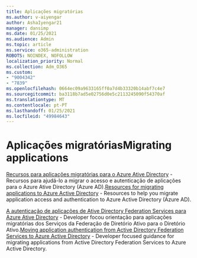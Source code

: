 ```yaml
---
title: Aplicações migratórias
ms.author: v-aiyengar
author: AshaIyengar21
manager: dansimp
ms.date: 01/25/2021
ms.audience: Admin
ms.topic: article
ms.service: o365-administration
ROBOTS: NOINDEX, NOFOLLOW
localization_priority: Normal
ms.collection: Adm_O365
ms.custom:
- "9004342"
- "7839"
ms.openlocfilehash: 0664ec09a9633165ff0a7d4b33320b14abf7c4e7
ms.sourcegitcommit: ba3118b7ad5e02756d0e5c2113245090f54370af
ms.translationtype: MT
ms.contentlocale: pt-PT
ms.lasthandoff: 01/25/2021
ms.locfileid: "49984643"
---
```

# <a name="migrating-applications"></a><span data-ttu-id="3cf67-102">Aplicações migratórias</span><span class="sxs-lookup"><span data-stu-id="3cf67-102">Migrating applications</span></span>

<span data-ttu-id="3cf67-103">[Recursos para aplicações migratórias para o Azure Ative Directory](https://docs.microsoft.com/azure/active-directory/manage-apps/migration-resources) - Recursos para ajudá-lo a migrar o acesso e autenticação de aplicações para o Azure Ative Directory (Azure AD).</span><span class="sxs-lookup"><span data-stu-id="3cf67-103">[Resources for migrating applications to Azure Active Directory](https://docs.microsoft.com/azure/active-directory/manage-apps/migration-resources) - Resources to help you migrate application access and authentication to Azure Active Directory (Azure AD).</span></span>

<span data-ttu-id="3cf67-104">[A autenticação de aplicações de Ative Directory Federation Services para Azure Ative Directory](https://docs.microsoft.com/azure/active-directory/manage-apps/migrate-adfs-apps-to-azure) - Developer focou orientação para aplicações migratórias dos Serviços da Federação de Diretório Ativo para o Diretório Ativo.</span><span class="sxs-lookup"><span data-stu-id="3cf67-104">[Moving application authentication from Active Directory Federation Services to Azure Active Directory](https://docs.microsoft.com/azure/active-directory/manage-apps/migrate-adfs-apps-to-azure) - Developer focused guidance for migrating applications from Active Directory Federation Services to Azure Active Directory.</span></span>
